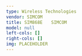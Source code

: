 ```yaml
---
type: Wireless Technologies
vendor: SIMCOM
title: SIM868E　　SIMCOM
model: null
left-cols: []
right-cols: []
img: PLACEHOLDER
---
```


